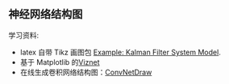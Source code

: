 ## 神经网络结构图

学习资料: 

- latex 自带 Tikz 画图包 [Example: Kalman Filter System Model](http://www.texample.net/tikz/examples/kalman-filter/).
- 基于 Matplotlib 的[Viznet](https://viznet.readthedocs.io/en/latest/index.html)
- 在线生成卷积网络结构图：[ConvNetDraw](https://cbovar.github.io/ConvNetDraw/)